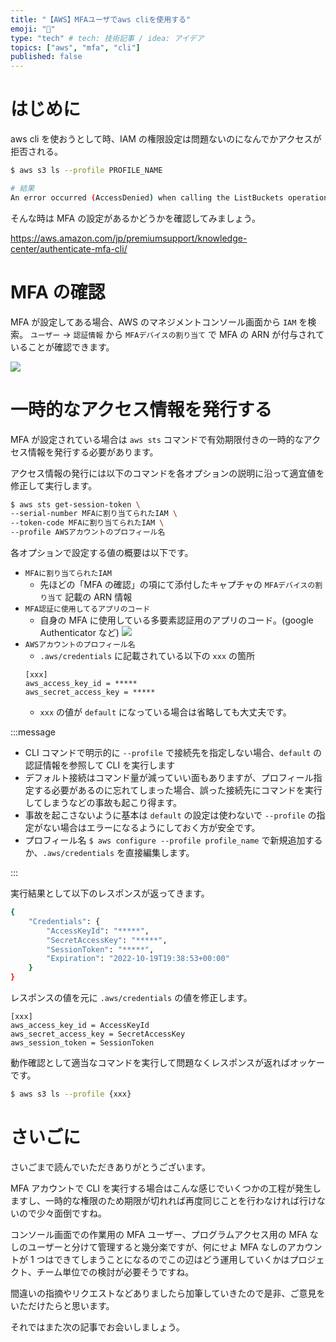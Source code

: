 ```yaml
---
title: "【AWS】MFAユーザでaws cliを使用する"
emoji: "📲"
type: "tech" # tech: 技術記事 / idea: アイデア
topics: ["aws", "mfa", "cli"]
published: false
---
```


# はじめに

aws cli を使おうとして時、IAM の権限設定は問題ないのになんでかアクセスが拒否される。

```bash
$ aws s3 ls --profile PROFILE_NAME

# 結果
An error occurred (AccessDenied) when calling the ListBuckets operation: Access Denied
```

そんな時は MFA の設定があるかどうかを確認してみましょう。

https://aws.amazon.com/jp/premiumsupport/knowledge-center/authenticate-mfa-cli/

# MFA の確認

MFA が設定してある場合、AWS のマネジメントコンソール画面から `IAM` を検索。
`ユーザー` → `認証情報` から `MFAデバイスの割り当て` で MFA の ARN が付与されていることが確認できます。

![](https://storage.googleapis.com/zenn-user-upload/22839672ed4c-20230110.png)

# 一時的なアクセス情報を発行する

MFA が設定されている場合は `aws sts` コマンドで有効期限付きの一時的なアクセス情報を発行する必要があります。

アクセス情報の発行には以下のコマンドを各オプションの説明に沿って適宜値を修正して実行します。

```bash
$ aws sts get-session-token \
--serial-number MFAに割り当てられたIAM \
--token-code MFAに割り当てられたIAM \
--profile AWSアカウントのプロフィール名
```

各オプションで設定する値の概要は以下です。

- `MFAに割り当てられたIAM`
  - 先ほどの「MFA の確認」の項にて添付したキャプチャの `MFAデバイスの割り当て` 記載の ARN 情報
- `MFA認証に使用してるアプリのコード`
  - 自身の MFA に使用している多要素認証用のアプリのコード。(google Authenticator など)
    ![](https://storage.googleapis.com/zenn-user-upload/24a8cfee53c9-20230110.jpeg)
- `AWSアカウントのプロフィール名`
  - `.aws/credentials` に記載されている以下の `xxx` の箇所
  ```
  [xxx]
  aws_access_key_id = *****
  aws_secret_access_key = *****
  ```
  - `xxx` の値が `default` になっている場合は省略しても大丈夫です。

:::message

- CLI コマンドで明示的に `--profile` で接続先を指定しない場合、`default` の認証情報を参照して CLI を実行します
- デフォルト接続はコマンド量が減っていい面もありますが、プロフィール指定する必要があるのに忘れてしまった場合、誤った接続先にコマンドを実行してしまうなどの事故も起こり得ます。
- 事故を起こさないように基本は `default` の設定は使わないで `--profile` の指定がない場合はエラーになるようにしておく方が安全です。
- プロフィール名 `$ aws configure --profile profile_name` で新規追加するか、`.aws/credentials` を直接編集します。

:::

実行結果として以下のレスポンスが返ってきます。

```bash
{
    "Credentials": {
        "AccessKeyId": "*****",
        "SecretAccessKey": "*****",
        "SessionToken": "*****",
        "Expiration": "2022-10-19T19:38:53+00:00"
    }
}
```

レスポンスの値を元に `.aws/credentials` の値を修正します。

```text: .aws/credentials
[xxx]
aws_access_key_id = AccessKeyId
aws_secret_access_key = SecretAccessKey
aws_session_token = SessionToken
```

動作確認として適当なコマンドを実行して問題なくレスポンスが返ればオッケーです。

```bash
$ aws s3 ls --profile {xxx}
```

# さいごに

さいごまで読んでいただきありがとうございます。

MFA アカウントで CLI を実行する場合はこんな感じでいくつかの工程が発生しますし、一時的な権限のため期限が切れれば再度同じことを行わなければ行けないので少々面倒ですね。

コンソール画面での作業用の MFA ユーザー、プログラムアクセス用の MFA なしのユーザーと分けて管理すると幾分楽ですが、何にせよ MFA なしのアカウントが 1 つはできてしまうことになるのでこの辺はどう運用していくかはプロジェクト、チーム単位での検討が必要そうですね。

間違いの指摘やリクエストなどありましたら加筆していきたので是非、ご意見をいただけたらと思います。

それではまた次の記事でお会いしましょう。
